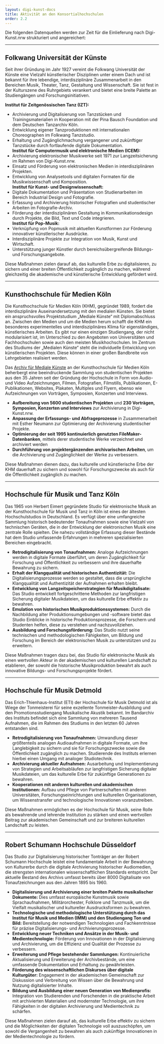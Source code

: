 ```yaml
---
layout: digi-kunst-docs
title: Aktivität an den Konsortialhochschulen
order: 2.2
---
```


Die folgenden Datenquellen werden zur Zeit für die Einlieferung nach Digi-Kunst.nrw strukturiert und angereichert:

----

## Folkwang Universität der Künste

Seit ihrer Gründung im Jahr 1927 vereint die Folkwang Universität der Künste eine Vielzahl künstlerischer Disziplinen unter einem Dach und ist bekannt für ihre lebendige, interdisziplinäre Zusammenarbeit in den Bereichen Musik, Theater, Tanz, Gestaltung und Wissenschaft. Sie ist fest in der Kulturszene des Ruhrgebiets verankert und bietet eine breite Palette an Studiengängen und Forschungsinitiativen.  

**Institut für Zeitgenössischen Tanz (IZT):**  
* Archivierung und Digitalisierung von Tanzstücken und Trainingsmaterialien in Kooperation mit der Pina Bausch Foundation und dem Deutschen Tanzarchiv Köln.
* Entwicklung eigener Tanzproduktionen mit internationalen Choreographen im Folkwang Tanzstudio.
* Erhaltung und Zugänglichmachung vergangener und zukünftiger Tanzstücke durch fortlaufende digitale Dokumentation.  
**Institut für Computermusik und elektronische Medien (ICEM):**  
* Archivierung elektronischer Musikwerke seit 1971 zur Langzeitsicherung im Rahmen von Digi-Kunst.nrw.
* Einsatz und Förderung von elektronischen Medien in interdisziplinären Projekten.
* Entwicklung von Analysetools und digitalen Formaten für die Musikwissenschaft und Komposition.  
**Institut für Kunst- und Designwissenschaft:**  
* Digitale Dokumentation und Präsentation von Studienarbeiten im Bereich Industrial Design und Fotografie.
* Erfassung und Archivierung historischer Fotografien und studentischer Arbeiten im Fotografie-Archiv.
* Förderung der interdisziplinären Gestaltung in Kommunikationsdesign durch Projekte, die Bild, Text und Code integrieren.  
**Institut für Pop-Musik:**  
* Verknüpfung von Popmusik mit aktuellen Kunstformen zur Förderung innovativer künstlerischer Ausdrücke.
* Interdisziplinäre Projekte zur Integration von Musik, Kunst und Wirtschaft.
* Unterstützung junger Künstler durch bereichsübergreifende Bildungs- und Forschungsangebote.

Diese Maßnahmen zielen darauf ab, das kulturelle Erbe zu digitalisieren, zu sichern und einer breiten Öffentlichkeit zugänglich zu machen, während gleichzeitig die akademische und künstlerische Entwicklung gefördert wird.

----

## Kunsthochschule für Medien Köln

Die Kunsthochschule für Medien Köln (KHM), gegründet 1989, fordert die interdisziplinäre Auseinandersetzung mit den medialen Künsten. Sie bietet ein anspruchsvolles Projektstudium „Mediale Künste“ mit Diplomabschluss an. Zwischen den Medien und um die Medien herum schafft die KHM ein besonderes experimentelles und interdisziplinäres Klima für eigenständiges, künstlerisches Arbeiten. Es gibt nur einen einzigen Studiengang, der nicht modularisiert ist, im Unterschied zu den Angeboten von Universitäten und Fachhochschulen sowie auch den meisten Musikhochschulen. Im Zentrum des Studiums der „Medialen Künste“ steht die individuelle Entwicklung von künstlerischen Projekten. Diese können in einer großen Bandbreite von Lehrgebieten realisiert werden. 

Das [Archiv für Mediale Künste](https://www.khm.de/archiv/) an der Kunsthochschule für Medien Köln beherbergt eine beeindruckende Sammlung von studentischen Projekten aus den 35 Jahren seit der Gründung der Hochschule in Form von Audio- und Video Aufzeichnungen, Filmen, Fotografien, Filmstills, Publikationen, E-Publikationen, Websites, Plakaten, Multiples und Flyern, ebenso wie Aufzeichnungen von Vorträgen, Symposien, Konzerten und Interviews.

  * **Aufbereitung von 5600 studentischen Projekten** und **230 Vorträgen, Symposien, Konzerten und Interviews** zur Archivierung in Digi-Kunst.nrw.
  * **Anpassung der Erfassungs- und Abfrageprozesse** in Zusammenarbeit mit Esther Neumann zur Optimierung der Archivierung studentischer Projekte.
  * **Optimierung der seit 1995 kontinuierlich genutzten FileMaker-Datenbanken**, mittels derer studentische Werke verzeichnet und archiviert werden
  * **Durchführung von projektergänzenden archivarischen Arbeiten**, um die Archivierung und Zugänglichkeit der Werke zu verbessern.

Diese Maßnahmen dienen dazu, das kulturelle und künstlerische Erbe der KHM dauerhaft zu sichern und sowohl für Forschungszwecke als auch für die Öffentlichkeit zugänglich zu machen.

----

## Hochschule für Musik und Tanz Köln

Das 1965 von Herbert Eimert gegründete Studio für elektronische Musik an der Kunsthochschule für Musik und Tanz in Köln ist eines der ältesten Hochschulstudios in Deutschland. Es verfügt über eine umfangreiche Sammlung historisch bedeutender Tonaufnahmen sowie eine Vielzahl von technischen Geräten, die in der Entwicklung der elektronischen Musik eine zentrale Rolle spielten. Die nahezu vollständige Erfassung dieser Bestände hat dem Studio umfassende Erfahrungen in mehreren spezialisierten Bereichen eingebracht.

  * **Retrodigitalisierung von Tonaufnahmen:** Analoge Aufzeichnungen werden in digitale Formate überführt, um deren Zugänglichkeit für Forschung und Öffentlichkeit zu verbessern und ihre dauerhafte Bewahrung zu sichern.
  * **Erhalt der Klangqualität und historischen Authentizität:** Die Digitalisierungsprozesse werden so gestaltet, dass die ursprüngliche Klangqualität und Authentizität der Aufnahmen erhalten bleibt.
  * **Entwicklung von Langzeitspeicherstrategien für Musikdigitalisate:** Das Studio entwickelt fortgeschrittene Methoden zur langfristigen Sicherung digitaler Musikdateien, um das kulturelle Erbe effektiv zu bewahren.
  * **Emulation von historischen Musikproduktionssystemen:** Durch die Nachbildung alter Produktionsumgebungen und -software bietet das Studio Einblicke in historische Produktionsprozesse, die Forschern und Studenten helfen, diese zu verstehen und nachzuvollziehen.
  * **Ausbildung und Forschungsförderung:** Das Studio nutzt seine technischen und methodologischen Fähigkeiten, um Bildung und Forschung im Bereich der elektronischen Musik zu unterstützen und zu erweitern.

Diese Maßnahmen tragen dazu bei, das Studio für elektronische Musik als einen wertvollen Akteur in der akademischen und kulturellen Landschaft zu etablieren, der sowohl die historische Musikproduktion bewahrt als auch innovative Bildungs- und Forschungsprojekte fördert.

----

## Hochschule für Musik Detmold

Das Erich-Thienhaus-Institut (ETI) der Hochschule für Musik Detmold ist als Wiege der Tonmeisterei für seine exzellente Tonmeister-Ausbildung und den Promotionsstudiengang Musikalische Akustik bekannt. Im Bandarchiv des Instituts befindet sich eine Sammlung von mehreren Tausend Aufnahmen, die im Rahmen des Studiums in den letzten 60 Jahren entstanden sind.

  * **Retrodigitalisierung von Tonaufnahmen:** Umwandlung dieser größtenteils analogen Audioaufnahmen in digitale Formate, um ihre Langlebigkeit zu sichern und sie für Forschungszwecke sowie die Öffentlichkeit zugänglich zu machen. Studierende des Instituts erlernen hierbei einen Umgang mit analoger Studiotechnik.
  * **Archivierung aktueller Aufnahmen:** Ausarbeitung und Implementierung von Strategien und Arbeitsabläufen zur langfristigen Sicherung digitaler Musikdateien, um das kulturelle Erbe für zukünftige Generationen zu bewahren.
  * **Kooperationen mit anderen kulturellen und akademischen Institutionen:** Aufbau und Pflege von Partnerschaften mit anderen Universitäten, Forschungseinrichtungen und kulturellen Organisationen, um Wissenstransfer und technologische Innovationen voranzutreiben.

Diese Maßnahmen ermöglichen es der Hochschule für Musik, seine Rolle als bewahrende und lehrende Institution zu stärken und einen wertvollen Beitrag zur akademischen Gemeinschaft und zur breiteren kulturellen Landschaft zu leisten.

----

## Robert Schumann Hochschule Düsseldorf

Das Studio zur Digitalisierung historischer Tonträger an der Robert Schumann Hochschule leistet eine fundamentale Arbeit in der Bewahrung von Kulturerbe durch die digitale Archivierung historischer Audiomedien, die strengsten internationalen wissenschaftlichen Standards entspricht. Der aktuelle Bestand des Archivs umfasst bereits über 8000 Digitalisate von Tonaufzeichnungen aus den Jahren 1895 bis 1960.

  * **Digitalisierung und Archivierung einer breiten Palette musikalischer Dokumente:** Dies umfasst europäische Kunstmusik sowie Sprachaufnahmen, Militärorchester, Folklore und Tanzmusik, um die Vielfalt musikalischer und kultureller Ausdrucksformen zu bewahren.
  * **Technologische und methodologische Unterstützung durch das Institut für Musik und Medien (IMM) und den Studiengang Ton und Bild:** Bereitstellung der notwendigen Technologien und Fachkenntnisse für präzise Digitalisierungs- und Archivierungsprozesse.
  * **Entwicklung neuer Techniken und Ansätze in der Musik- und Medientechnologie:** Förderung von Innovationen in der Digitalisierung und Archivierung, um die Effizienz und Qualität der Prozesse zu verbessern.
  * **Erweiterung und Pflege bestehender Sammlungen:** Kontinuierliche Aktualisierung und Erweiterung der Archivbestände, um eine umfassende Dokumentation und Erhaltung zu gewährleisten.
  * **Förderung des wissenschaftlichen Diskurses über digitale Kulturgüter:** Engagement in der akademischen Gemeinschaft zur Diskussion und Verbreitung von Wissen über die Bewahrung und Nutzung digitalisierter Inhalte.
  * **Bildung und Ausbildung einer neuen Generation von Medienprofis:** Integration von Studierenden und Forschenden in die praktische Arbeit mit archivierten Materialien und modernster Technologie, um ihre Fähigkeiten in der digitalen Archivierung und Medientechnik zu schärfen.

Diese Maßnahmen zielen darauf ab, das kulturelle Erbe effektiv zu sichern und die Möglichkeiten der digitalen Technologie voll auszuschöpfen, um sowohl die Vergangenheit zu bewahren als auch zukünftige Innovationen in der Medientechnologie zu fördern.
